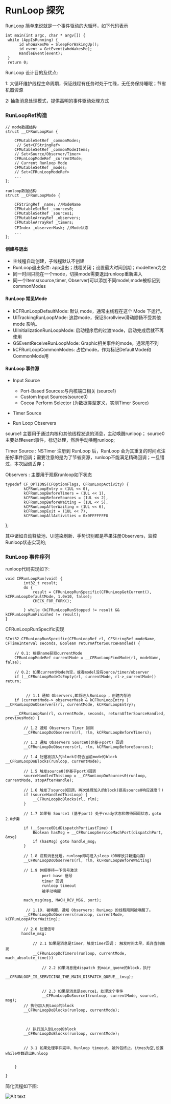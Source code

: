 # RunLoop 探究

RunLoop  简单来说就是一个事件驱动的大循环，如下代码表示

	int main(int argc, char * argv[]) {
     while (AppIsRunning) {
          id whoWakesMe = SleepForWakingUp();
          id event = GetEvent(whoWakesMe);
          HandleEvent(event);
     }
     return 0;

RunLoop 设计目的及优点:

1: 大循环维护线程生命周期，保证线程有任务时处于忙碌，无任务保持睡眠；节省机器资源

2: 抽象消息处理模式，提供高明的事件驱动处理方式


### RunLoopRef构造
	
	
		
	// mode数据结构
	struct __CFRunLoopRun {
 
	    CFMutableSetRef _commonModes;
	     // Set<CFStringRef>
	    CFMutableSetRef _commonModeItems; 
	    // Set<Source/Observer/Timer>
	    CFRunLoopModeRef _currentMode; 
	    // Current Runloop Mode
	    CFMutableSetRef _modes; 
	    // Set<CFRunLoopModeRef>
	    ...
	};	

	runloop数据结构
	struct __CFRunLoopMode {
   
    	CFStringRef _name; //ModeName
    	CFMutableSetRef _sources0;
    	CFMutableSetRef _sources1;
    	CFMutableArrayRef _observers;
    	CFMutableArrayRef _timers;
    	CFIndex _observerMask; //Mode状态
		...
	};


####  创建与退出
* 主线程自动创建，子线程默认不创建
* RunLoop退出条件: app退出；线程关闭；设置最大时间到期；modeItem为空
* 同一时间只能在一个mode，切换mode需要退出runloop重新进入
* 同一个Items(source,timer, Observer)可以添加不同model;mode被标记到commonModes


#### RunLoop 常见Mode

* kCFRunLoopDefaultMode: 默认 mode，通常主线程在这个 Mode 下运行。
* UITrackingRunLoopMode: 追踪mode，保证Scrollview滑动顺畅不受其他 mode 影响。
* UIInitializationRunLoopMode: 启动程序后的过渡mode，启动完成后就不再使用
* GSEventReceiveRunLoopMode: Graphic相关事件的mode，通常用不到
* kCFRunLoopCommonModes: 占位mode，作为标记DefaultMode和CommonMode用

 

#### RunLoop 事件源

* Input Source 
	* Port-Based Sources:与内核端口相关 (source1)
	* Custom Input Sources(source0)
	* Cocoa Perform Selector (为数据类型定义，实测Timer Source)
	
* Timer Source

* Run Loop Observers

source1 主要用于通过内核和其他线程发送的消息，主动唤醒runloop；
source0 主要处理event事件，标记处理，然后手动唤醒runloop;

Timer Source : NSTimer 注册到 RunLoop 后，RunLoop 会为其重复的时间点注册好事件回调；需要注意的是为了节省资源，runloop不能满足精确回调；一旦错过，本次回调丢弃；

Observers : 主要用于观察runloop如下状态
	
	typedef CF_OPTIONS(CFOptionFlags, CFRunLoopActivity) {
		    kCFRunLoopEntry = (1UL << 0),
		    kCFRunLoopBeforeTimers = (1UL << 1),
		    kCFRunLoopBeforeSources = (1UL << 2),
		    kCFRunLoopBeforeWaiting = (1UL << 5),
		    kCFRunLoopAfterWaiting = (1UL << 6),
		    kCFRunLoopExit = (1UL << 7),
		    kCFRunLoopAllActivities = 0x0FFFFFFFU
};

其中诸如自动释放池、UI渲染刷新、手势识别都是苹果注册Observers，监控Runloop状态实现的;

### RunLoop 事件序列

runloop代码实现如下:

	void CFRunLoopRun(void) {	
		    int32_t result;    
		    do {
				result = CFRunLoopRunSpecific(CFRunLoopGetCurrent(), kCFRunLoopDefaultMode, 1.0e10, false);
				CHECK_FOR_FORK();
	        
	    	} while (kCFRunLoopRunStopped != result && kCFRunLoopRunFinished != result);
	}



CFRunLoopRunSpecific实现
	
	SInt32 CFRunLoopRunSpecific(CFRunLoopRef rl, CFStringRef modeName, CFTimeInterval seconds, Boolean returnAfterSourceHandled) {    
		
		// 0.1: 根据name获取currentMode
	    CFRunLoopModeRef currentMode = __CFRunLoopFindMode(rl, modeName, false);
	    
	    // 0.2: 如果currentMode为空，或者model没有ource/timer/observer
	    if (__CFRunLoopModeIsEmpty(rl, currentMode, rl->_currentMode))	return;
	   
	   
	  		 // 1.1 通知 Observers,即将进入RunLoop ，创建内存池
		if (currentMode->_observerMask & kCFRunLoopEntry ) __CFRunLoopDoObservers(rl, currentMode, kCFRunLoopEntry);
		
		__CFRunLoopRun(rl, currentMode, seconds, returnAfterSourceHandled, previousMode) {
			
			// 1.2 通知 Observers Timer 回调
			__CFRunLoopDoObservers(rl, rlm, kCFRunLoopBeforeTimers);
			
			// 1.3 通知 Observers Source0(非基于port) 回调
			__CFRunLoopDoObservers(rl, rlm, kCFRunLoopBeforeSources);
			
			// 1.4 处理被加入的block中符合当前mode的block			__CFRunLoopDoBlocks(runloop, currentMode);
			
			// 1.5 触发source0(非基于port)回调
			sourceHandledThisLoop = __CFRunLoopDoSources0(runloop, currentMode, stopAfterHandle);
			
			// 1.6 触发了source0回调，再次处理加入的block(提高source0响应速度？)
			if (sourceHandledThisLoop) {
				__CFRunLoopDoBlocks(rl, rlm);
			}

			// 1.7 如果有 Source1 (基于port) 处于ready状态和等待回调状态，goto 2.0步奏
			
			if (__Source0DidDispatchPortLastTime) {
                Boolean hasMsg = __CFRunLoopServiceMachPort(dispatchPort, &msg)
                if (hasMsg) goto handle_msg;
            }

			// 1.8 没有消息处理，runloop即将进入sleep（OB释放并新建内存）
			__CFRunLoopDoObservers(rl, rlm, kCFRunLoopBeforeWaiting)
		
			// 1.9 休眠等待一下信号激活 
					port-base 信号
					timer 回调
					runloop timeout
					被手动唤醒
					
			mach_msg(msg, MACH_RCV_MSG, port); 
	
			 // 1.10. 被唤醒，通知 Observers: RunLoop 的线程刚刚被唤醒了。
            __CFRunLoopDoObservers(runloop, currentMode, kCFRunLoopAfterWaiting);
            
            // 2.0 处理信号
           handle_msg:
           
           		// 2.1 如果是消息是timer，触发timer回调； 触发时间太早，丢弃当前触发
           		__CFRunLoopDoTimers(runloop, currentMode, mach_absolute_time())
           	
     		      	// 2.2 如果消息是dispatch 到main_quene的block，执行
					__CFRUNLOOP_IS_SERVICING_THE_MAIN_DISPATCH_QUEUE__(msg);

			
					// 2.3 如果是消息是source1，处理这个事件
					__CFRunLoopDoSource1(runloop, currentMode, source1, msg);
			// 执行加入到Loop的block
            __CFRunLoopDoBlocks(runloop, currentMode);
            
				
			
			 // 执行加入到Loop的block
            __CFRunLoopDoBlocks(runloop, currentMode);
 
 
            // 3.1 如果处理事件完毕、Runloop timeout、被外包终止，itmes为空,设置while参数退出Runloop
            
					
		}
		
	}


简化流程如下图: 

![Alt text](https://github.com/Ambtion/ambtion.github.io/blob/master/imageSource/runloop/runLoopSource.png?raw=ture)






 
